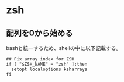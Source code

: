 # zsh

## 配列を0から始める

bashと統一するため、shellの中に以下記載する。

```
## Fix array index for ZSH
if [ "$ZSH_NAME" = "zsh" ];then
  setopt localoptions ksharrays
fi
```